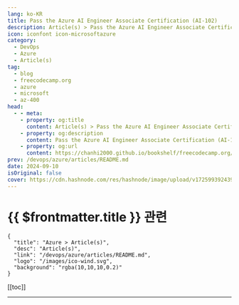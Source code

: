 ```yaml
---
lang: ko-KR
title: Pass the Azure AI Engineer Associate Certification (AI-102)
description: Article(s) > Pass the Azure AI Engineer Associate Certification (AI-102)
icon: iconfont icon-microsoftazure
category: 
  - DevOps
  - Azure
  - Article(s)
tag: 
  - blog
  - freecodecamp.org
  - azure
  - microsoft
  - az-400
head:
  - - meta:
    - property: og:title
      content: Article(s) > Pass the Azure AI Engineer Associate Certification (AI-102)
    - property: og:description
      content: Pass the Azure AI Engineer Associate Certification (AI-102)
    - property: og:url
      content: https://chanhi2000.github.io/bookshelf/freecodecamp.org/pass-the-azure-ai-engineer-associate-certification-ai-102.html
prev: /devops/azure/articles/README.md
date: 2024-09-10
isOriginal: false
cover: https://cdn.hashnode.com/res/hashnode/image/upload/v1725993924398/c2501267-b4ce-42cb-a73a-215d03a50aa0.png
---
```


# {{ $frontmatter.title }} 관련

```component VPCard
{
  "title": "Azure > Article(s)",
  "desc": "Article(s)",
  "link": "/devops/azure/articles/README.md",
  "logo": "/images/ico-wind.svg",
  "background": "rgba(10,10,10,0.2)"
}
```

[[toc]]

---

<SiteInfo
  name="Pass the Azure AI Engineer Associate Certification (AI-102)"
  desc="Are you ready to take your AI skills to the next level and earn the Azure AI Engineer Associate Certification (AI-102)? We just posted a comprehensive course on the freeCodeCamp.org YouTube channel that is designed to help you prepare for and pass th..."
  url="https://freecodecamp.org/news/pass-the-azure-ai-engineer-associate-certification-ai-102/"
  logo="https://cdn.freecodecamp.org/universal/favicons/favicon.ico"
  preview="https://cdn.hashnode.com/res/hashnode/image/upload/v1725993924398/c2501267-b4ce-42cb-a73a-215d03a50aa0.png"/>

<!-- TODO: 작성 -->

<!-- 
Are you ready to take your AI skills to the next level and earn the Azure AI Engineer Associate Certification (AI-102)? We just posted a comprehensive course on the freeCodeCamp.org YouTube channel that is designed to help you prepare for and pass this certification exam.

This course offers an in-depth exploration of Azure AI services, Azure AI Search, and Azure OpenAI, equipping you with the knowledge and skills needed to excel as a Microsoft Azure AI engineer. Andrew Brown of ExamPro developed this course.

### -course-overview">Course Overview

The course is structured to guide you through the essential components of the Azure AI Engineer Associate Certification. It begins with an introduction and an exam guide breakdown, setting the stage for a deep dive into the technical and practical aspects of Azure AI.

Here are the key sections of the course:

1. **Setup**: Learn how to set up your development environment and get acquainted with OpenAI Studio and AI Studio.
<li>**Gen AI Primer**: Understand the differences between AI and Generative AI, foundational models, large language models, and the intricacies of transformer architecture, tokenization, embeddings, and attention mechanisms.
<li>**ML and AI Concepts**: Explore supervised and unsupervised learning, neural networks, deep learning, and the tools like Jupyter Notebooks that facilitate AI development.
<li>**Responsible AI**: Learn about the principles of responsible AI, including fairness, reliability, privacy, inclusiveness, transparency, and accountability. Learn about the Responsible AI Standard V2 and how to apply these guidelines in real-world scenarios.
<li>**Azure AI Services**: Gain hands-on experience with Azure AI Services, including setup, diagnostic logging, and the differences between Azure AI Services and Azure AI Studio. Explore Azure OpenAI Service models, deployment types, and prompt engineering.
<li>**Azure AI Search**: Discover the capabilities of Azure AI Search, including RAG, document cracking, HNSW, and semantic ranking.
<li>**Text Analytics and Computer Vision**: Learn about natural language processing, sentiment analysis, PII extraction, and the capabilities of Azure AI Vision Studio.
<li>**Custom Vision and Document Intelligence**: Understand custom vision project types, features, and object detection, as well as Azure AI Document Intelligence and form recognition.
<li>**Speech API and AI Video Indexer**: Explore the Speech API and AI Video Indexer to enhance your AI solutions with audio and video processing capabilities.
<li>**Content Safety and Language Understanding**: Implement content moderation solutions and explore language understanding with LUIS and QnA Maker.
<li>**Face Service and Cleanup**: Learn about the Face Service and how to effectively clean up your AI projects.

### -certification-overview">Certification Overview

As a Microsoft Azure AI engineer, you will be responsible for building, managing, and deploying AI solutions that leverage Azure AI. This role involves participating in all phases of AI solutions development, from requirements definition and design to deployment, integration, and maintenance. You will work closely with solution architects, data scientists, data engineers, and other specialists to build secure, end-to-end AI solutions.

The skills measured in the certification include planning and managing an Azure AI solution, implementing content moderation, computer vision, natural language processing, knowledge mining, document intelligence, and generative AI solutions.

### -get-started">Get Started

To start your journey towards becoming an Azure AI Engineer Associate, watch the <a href="https://youtu.be/scJ4mobwjBQ">full course on the freeCodeCamp.org YouTube channel</a> (14-hour watch).

<div class="embed-wrapper">
        <iframe width="560" height="315" src="https://www.youtube.com/embed/scJ4mobwjBQ" style="aspect-ratio: 16 / 9; width: 100%; height: auto;" title="YouTube video player" allow="accelerometer; autoplay; clipboard-write; encrypted-media; gyroscope; picture-in-picture; web-share" referrerpolicy="strict-origin-when-cross-origin" allowfullscreen="" loading="lazy"></iframe></div>
-->

